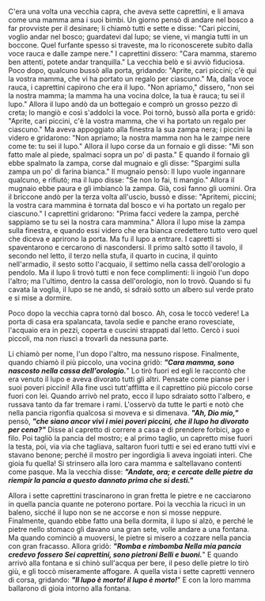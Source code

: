 C'era una volta una vecchia capra, che aveva sette caprettini, e li amava come una mamma ama i suoi bimbi. Un giorno pensò di andare nel bosco a far provviste per il desinare; li chiamò tutti e sette e disse: "Cari piccini, voglio andar nel bosco; guardatevi dal lupo; se viene, vi mangia tutti in un boccone. Quel furfante spesso si traveste, ma lo riconoscerete subito dalla voce rauca e dalle zampe nere." I caprettini dissero: "Cara mamma, staremo ben attenti, potete andar tranquilla." La vecchia belò e si avviò fiduciosa.
Poco dopo, qualcuno bussò alla porta, gridando: "Aprite, cari piccini; c'è qui la vostra mamma, che vi ha portato un regalo per ciascuno." Ma, dalla voce rauca, i caprettini capirono che era il lupo. "Non apriamo," dissero, "non sei la nostra mamma; la mamma ha una vocina dolce, la tua è rauca; tu sei il lupo." Allora il lupo andò da un bottegaio e comprò un grosso pezzo di creta; lo mangiò e così s'addolci la voce. Poi tornò, bussò alla porta e gridò: "Aprite, cari piccini, c'è la vostra mamma, che vi ha portato un regalo per ciascuno." Ma aveva appoggiato alla finestra la sua zampa nera; i piccini la videro e gridarono: "Non apriamo; la nostra mamma non ha le zampe nere come te: tu sei il lupo." Allora il lupo corse da un fornaio e gli disse: "Mi son fatto male al piede, spalmaci sopra un po' di pasta." E quando il fornaio gli ebbe spalmato la zampa, corse dal mugnaio e gli disse: "Spargimi sulla zampa un po' di farina bianca." Il mugnaio pensò: Il lupo vuole ingannare qualcuno, e rifiutò; ma il lupo disse: "Se non lo fai, ti mangio." Allora il mugnaio ebbe paura e gli imbiancò la zampa. Già, così fanno gli uomini.
Ora il briccone andò per la terza volta all'uscio, bussò e disse: "Apritemi, piccini; la vostra cara mammina è tornata dal bosco e vi ha portato un regalo per ciascuno." I caprettini gridarono: "Prima facci vedere la zampa, perché sappiamo se tu sei la nostra cara mammina." Allora il lupo mise la zampa sulla finestra, e quando essi videro che era bianca credettero tutto vero quel che diceva e aprirono la porta. Ma fu il lupo a entrare. I capretti si spaventarono e cercarono di nascondersi. Il primo saltò sotto il tavolo, il secondo nel letto, il terzo nella stufa, il quarto in cucina, il quinto nell'armadio, il sesto sotto l'acquaio, il settimo nella cassa dell'orologio a pendolo. Ma il lupo li trovò tutti e non fece complimenti: li ingoiò l'un dopo l'altro; ma l'ultimo, dentro la cassa dell'orologio, non lo trovò. Quando si fu cavata la voglia, il lupo se ne andò, si sdraiò sotto un albero sul verde prato e si mise a dormire.

Poco dopo la vecchia capra tornò dal bosco.
Ah, cosa le toccò vedere! La porta di casa era spalancata, tavola sedie e panche erano rovesciate, l'acquaio era in pezzi, coperta e cuscini strappati dal letto. Cercò i suoi piccoli, ma non riuscì a trovarli da nessuna parte.

Li chiamò per nome, l'un dopo l'altro, ma nessuno rispose. Finalmente, quando chiamò il più piccolo, una vocina gridò: ___"Cara mamma, sono nascosto nella cassa dell'orologio.___" Lo tirò fuori ed egli le raccontò che era venuto il lupo e aveva divorato tutti gli altri. Pensate come pianse per i suoi poveri piccini!
Alla fine uscì tutt'afflitta e il caprettino più piccolo corse fuori con lei. Quando arrivò nel prato, ecco il lupo sdraiato sotto l'albero, e russava tanto da far tremare i rami. L'osservò da tutte le parti e notò che nella pancia rigonfia qualcosa si moveva e si dimenava. ___"Ah, Dio mio,"___ pensò, ___"che siano ancor vivi i miei poveri piccini, che il lupo ha divorato per cena?"___ Disse al capretto di correre a casa e di prendere forbici, ago e filo. Poi tagliò la pancia del mostro; e al primo taglio, un capretto mise fuori la testa, poi, via via che tagliava, saltaron fuori tutti e sei ed erano tutti vivi e stavano benone; perché il mostro per ingordigia li aveva ingoiati interi. Che gioia fu quella! Si strinsero alla loro cara mamma e saltellavano contenti come pasque. Ma la vecchia disse: ___"Andate, ora; e cercate delle pietre da riempir la pancia a questo dannato prima che si desti."___

Allora i sette caprettini trascinarono in gran fretta le pietre e ne cacciarono in quella pancia quante ne poterono portare. Poi la vecchia la ricucì in un baleno, sicché il lupo non se ne accorse e non si mosse neppure.
Finalmente, quando ebbe fatto una bella dormita, il lupo si alzò, e perché le pietre nello stomaco gli davano una gran sete, volle andare a una fontana. Ma quando cominciò a muoversi, le pietre si misero a cozzare nella pancia con gran fracasso. Allora gridò: 
___"Romba e rimbomba
Nella mia pancia credevo fossero
Sei caprettini, sono pietroni
Belli e buoni.___"
E quando arrivò alla fontana e si chinò sull'acqua per bere, il peso delle pietre lo tirò giù, e gli toccò miseramente affogare. A quella vista i sette capretti vennero di corsa, gridando: ___"Il lupo è morto! il lupo è morto!___" E con la loro mamma ballarono di gioia intorno alla fontana.